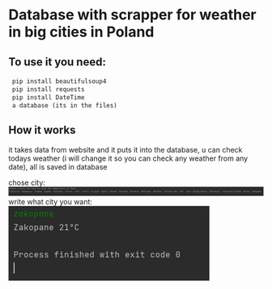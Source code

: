 # **Database with scrapper for weather in big cities in Poland**
## To use it you need: 
```
 pip install beautifulsoup4
 pip install requests
 pip install DateTime
 a database (its in the files)
```
## **How it works**
it takes data from website and it puts it into the database, u can check todays weather (i will change it so you can check any weather from any date), all is saved in database


chose city: ![ScreenShot](https://github.com/konswe/weather-scrapper/blob/main/images/choseCity.PNG) write what city you want: 
![ScreenShot](https://github.com/konswe/weather-scrapper/blob/main/images/chose.PNG)



